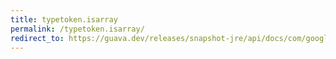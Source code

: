 ```yaml
---
title: typetoken.isarray
permalink: /typetoken.isarray/
redirect_to: https://guava.dev/releases/snapshot-jre/api/docs/com/google/common/reflect/TypeToken.html#isArray--
---
```

